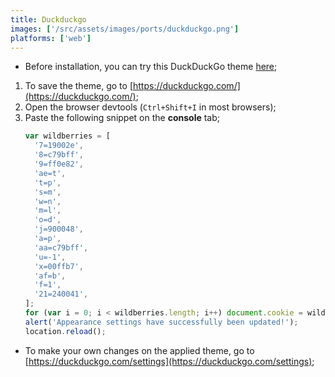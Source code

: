 ```yaml
---
title: Duckduckgo
images: ['/src/assets/images/ports/duckduckgo.png']
platforms: ['web']
---
```


- Before installation, you can try this DuckDuckGo theme [here](https://duckduckgo.com/?kae=t&ko=1&kax=v185-4&kn=1&kbc=1&k5=2&kah=br-pt&kl=br-pt&kaq=-1&ku=-1&ks=m&k21=240041&kx=00ffb7&kf=1&k9=ff0e82&k7=19002e&kaa=c79bff&k8=c79bff&km=l&kj=900048&kt=p);

1. To save the theme, go to [https://duckduckgo.com/](https://duckduckgo.com/);
2. Open the browser devtools (`Ctrl+Shift+I` in most browsers);
3. Paste the following snippet on the **console** tab;
   ```js
   var wildberries = [
     '7=19002e',
     '8=c79bff',
     '9=ff0e82',
     'ae=t',
     't=p',
     's=m',
     'w=n',
     'm=l',
     'o=d',
     'j=900048',
     'a=p',
     'aa=c79bff',
     'u=-1',
     'x=00ffb7',
     'af=b',
     'f=1',
     '21=240041',
   ];
   for (var i = 0; i < wildberries.length; i++) document.cookie = wildberries[i];
   alert('Appearance settings have successfully been updated!');
   location.reload();
   ```

- To make your own changes on the applied theme, go to [https://duckduckgo.com/settings](https://duckduckgo.com/settings);
